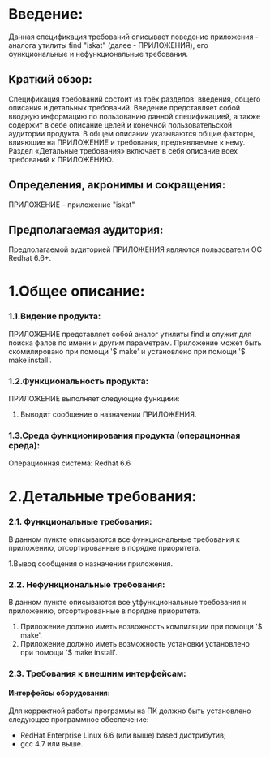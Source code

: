 # Введение:
	
Данная спецификация требований описывает поведение  приложения - аналога утилиты  find "iskat" (далее - ПРИЛОЖЕНИЯ), его функциональные и нефункциональные требования. 

## Краткий обзор:
Спецификация требований состоит из трёх разделов: введения, общего описания и детальных требований. Введение представляет собой вводную информацию по пользованию данной спецификацией, а также содержит в себе описание целей и конечной пользовательской аудитории продукта. В общем описании указываются общие факторы, влияющие на ПРИЛОЖЕНИЕ и требования, предъявляемые к нему.  Раздел «Детальные требования» включает в себя описание всех требований к ПРИЛОЖЕНИЮ.  

## Определения, акронимы и сокращения:
ПРИЛОЖЕНИЕ – приложение "iskat"

## Предполагаемая аудитория:
Предполагаемой аудиторией ПРИЛОЖЕНИЯ являются пользователи ОС Redhat 6.6+.

# 1.Общее описание:

### 1.1.Видение продукта:
ПРИЛОЖЕНИЕ представляет собой аналог утилиты find и служит для поиска фалов по имени и другим параметрам. Приложение может быть скомилировано при помощи '$ make' и установлено при помощи '$ make install'.

### 1.2.Функциональность продукта:
ПРИЛОЖЕНИЕ выполняет следующие функциии:
1. Выводит сообщение о назначении ПРИЛОЖЕНИЯ.

### 1.3.Среда функционирования продукта (операционная среда):
 Операционная система: Redhat 6.6 

 
# 2.Детальные требования:

### 2.1. Функциональные требования:
В данном пункте описываются все функциональные требования к приложению, отсортированные в порядке приоритета.

1.Вывод сообщения о назначении приложения.

### 2.2. Нефункциональные требования:
В данном пункте описываются все ytфункциональные требования к приложению, отсортированные в порядке приоритета.

1. Приложение должно иметь возвожность компиляции при помощи '$ make'. 
2. Приложение должно иметь возможность установки установлено при помощи '$ make install'.

### 2.3. Требования к внешним интерфейсам:
#### Интерфейсы оборудования:
Для корректной работы программы на ПК должно быть установлено следующее программное обеспечение:

* RedHat Enterprise Linux 6.6 (или выше) based дистрибутив;
* gcc 4.7 или выше.
 	

